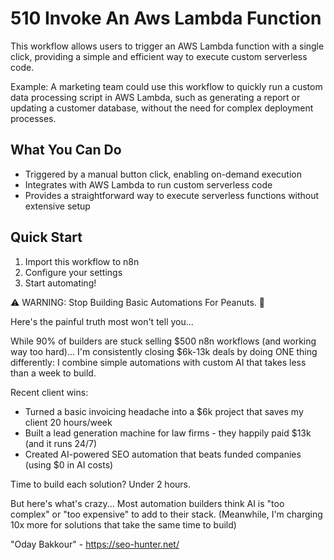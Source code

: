 # 510 Invoke An Aws Lambda Function

This workflow allows users to trigger an AWS Lambda function with a single click, providing a simple and efficient way to execute custom serverless code.

Example: A marketing team could use this workflow to quickly run a custom data processing script in AWS Lambda, such as generating a report or updating a customer database, without the need for complex deployment processes.

## What You Can Do
- Triggered by a manual button click, enabling on-demand execution
- Integrates with AWS Lambda to run custom serverless code
- Provides a straightforward way to execute serverless functions without extensive setup

## Quick Start
1. Import this workflow to n8n
2. Configure your settings
3. Start automating!

⚠️ WARNING: Stop Building Basic Automations For Peanuts. 🚫

Here's the painful truth most won't tell you...

While 90% of builders are stuck selling $500 n8n workflows (and working way too hard)...
I'm consistently closing $6k-13k deals by doing ONE thing differently:
I combine simple automations with custom AI that takes less than a week to build.

Recent client wins:
* Turned a basic invoicing headache into a $6k project that saves my client 20 hours/week
* Built a lead generation machine for law firms - they happily paid $13k (and it runs 24/7)
* Created AI-powered SEO automation that beats funded companies (using $0 in AI costs)

Time to build each solution? Under 2 hours.

But here's what's crazy...
Most automation builders think AI is "too complex" or "too expensive" to add to their stack.
(Meanwhile, I'm charging 10x more for solutions that take the same time to build)

"Oday Bakkour" - https://seo-hunter.net/
